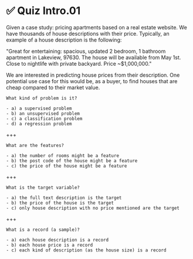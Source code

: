 # ✅ Quiz Intro.01

Given a case study: pricing apartments based on a real estate website. We have
thousands of house descriptions with their price. Typically, an example of a
house description is the following:

"Great for entertaining: spacious, updated 2 bedroom, 1 bathroom apartment in
Lakeview, 97630. The house will be available from May 1st. Close to nightlife
with private backyard. Price ~$1,000,000."

We are interested in predicting house prices from their description. One
potential use case for this would be, as a buyer, to find houses that are cheap
compared to their market value.

```{admonition} Question
What kind of problem is it?

- a) a supervised problem
- b) an unsupervised problem
- c) a classification problem
- d) a regression problem
```

+++

```{admonition} Question
What are the features?

- a) the number of rooms might be a feature
- b) the post code of the house might be a feature
- c) the price of the house might be a feature
```

+++

```{admonition} Question
What is the target variable?

- a) the full text description is the target
- b) the price of the house is the target
- c) only house description with no price mentioned are the target
```

+++

```{admonition} Question
What is a record (a sample)?

- a) each house description is a record
- b) each house price is a record
- c) each kind of description (as the house size) is a record
```
